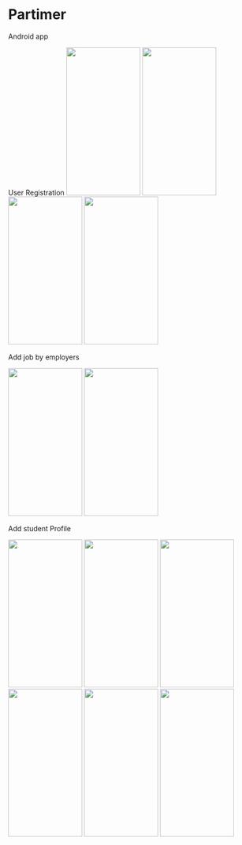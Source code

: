 # Partimer
Android app

User Registration
<img src="https://github.com/Pavan3535/Partimer/assets/91120039/efcc9e2a-b4d0-4455-87e4-94d6dbf6208d" width="150" height="300">
<img src="https://github.com/Pavan3535/Partimer/assets/91120039/0bcd92c0-38c5-4696-846f-44904f19f735" width="150" height="300">
<img src="https://github.com/Pavan3535/Partimer/assets/91120039/9fc537e2-6459-4f05-a4f4-c0d02644f718" width="150" height="300">
<img src="https://github.com/Pavan3535/Partimer/assets/91120039/f5370f94-042b-485a-8f0a-982004d9bf07" width="150" height="300">

Add job by employers

<img src="https://github.com/Pavan3535/Partimer/assets/91120039/6253673a-6614-4279-8b59-7417e7c2f732" width="150" height="300">
<img src="https://github.com/Pavan3535/Partimer/assets/91120039/5fab7b39-5752-4686-b9da-2be913c5c21d" width="150" height="300">


Add student Profile

<img src="https://github.com/Pavan3535/Partimer/assets/91120039/81b891b7-c00b-41a4-bcdc-ed5eb040912d" width="150" height="300">
<img src="https://github.com/Pavan3535/Partimer/assets/91120039/3e1534f5-b939-4413-a487-5adf9cb1f3a5" width="150" height="300">
<img src="https://github.com/Pavan3535/Partimer/assets/91120039/4e1b7321-23e4-4845-bb64-916cbee3f4db" width="150" height="300">
<img src="https://github.com/Pavan3535/Partimer/assets/91120039/659351a9-4b95-436f-b024-a88c70dc80eb" width="150" height="300">
<img src="https://github.com/Pavan3535/Partimer/assets/91120039/9897fe6d-12ec-42f8-9dbe-2c273504f3c4" width="150" height="300">
<img src="https://github.com/Pavan3535/Partimer/assets/91120039/2a26c6eb-6487-4a3d-a41a-232c7ae1d954" width="150" height="300">








